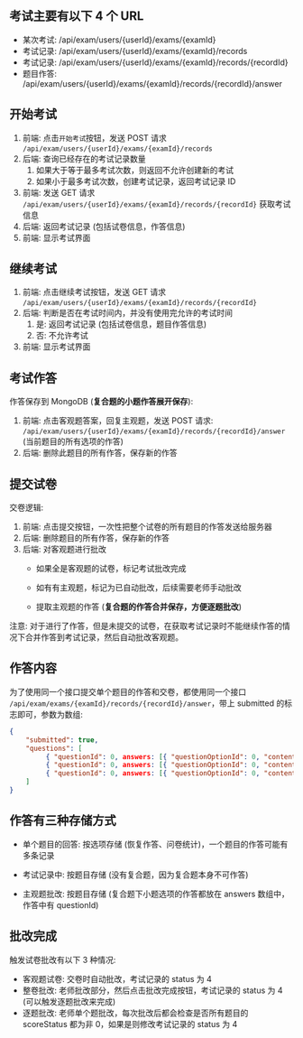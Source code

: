## 考试主要有以下 4 个 URL

* 某次考试: /api/exam/users/{userId}/exams/{examId}
* 考试记录: /api/exam/users/{userId}/exams/{examId}/records
* 考试记录: /api/exam/users/{userId}/exams/{examId}/records/{recordId}
* 题目作答: /api/exam/users/{userId}/exams/{examId}/records/{recordId}/answer

## 开始考试

1. 前端: 点击`开始考试`按钮，发送 POST 请求 `/api/exam/users/{userId}/exams/{examId}/records`
2. 后端: 查询已经存在的考试记录数量
    1. 如果大于等于最多考试次数，则返回不允许创建新的考试
    2. 如果小于最多考试次数，创建考试记录，返回考试记录 ID
3. 前端: 发送 GET 请求 `/api/exam/users/{userId}/exams/{examId}/records/{recordId}` 获取考试信息
4. 后端: 返回考试记录 (包括试卷信息，作答信息)
5. 前端: 显示考试界面

## 继续考试

1. 前端: 点击继续考试按钮，发送 GET 请求 `/api/exam/users/{userId}/exams/{examId}/records/{recordId}`
2. 后端: 判断是否在考试时间内，并没有使用完允许的考试时间
   1. 是: 返回考试记录 (包括试卷信息，题目作答信息)
   2. 否: 不允许考试
3. 前端: 显示考试界面

## 考试作答

作答保存到 MongoDB (**复合题的小题作答展开保存**):

1. 前端: 点击客观题答案，回复主观题，发送 POST 请求: `/api/exam/users/{userId}/exams/{examId}/records/{recordId}/answer` (当前题目的所有选项的作答)
2. 后端: 删除此题目的所有作答，保存新的作答

## 提交试卷

交卷逻辑:

1. 前端: 点击提交按钮，一次性把整个试卷的所有题目的作答发送给服务器
2. 后端: 删除题目的所有作答，保存新的作答
3. 后端: 对客观题进行批改
    * 如果全是客观题的试卷，标记考试批改完成
    
    * 如有有主观题，标记为已自动批改，后续需要老师手动批改
    * 提取主观题的作答 (**复合题的作答合并保存，方便逐题批改**)

注意: 对于进行了作答，但是未提交的试卷，在获取考试记录时不能继续作答的情况下合并作答到考试记录，然后自动批改客观题。

## 作答内容

为了使用同一个接口提交单个题目的作答和交卷，都使用同一个接口 `/api/exam/exams/{examId}/records/{recordId}/answer`，带上 submitted 的标志即可，参数为数组:

```json
{
    "submitted": true,
    "questions": [
         { "questionId": 0, answers: [{ "questionOptionId": 0, "content": "xxx" }, { "questionOptionId": 0, "content": "xxx" }] },
         { "questionId": 0, answers: [{ "questionOptionId": 0, "content": "xxx" }, { "questionOptionId": 0, "content": "xxx" }] },
         { "questionId": 0, answers: [{ "questionOptionId": 0, "content": "xxx" }, { "questionOptionId": 0, "content": "xxx" }] },
    ]
}
```

## 作答有三种存储方式

* 单个题目的回答: 按选项存储 (恢复作答、问卷统计)，一个题目的作答可能有多条记录

* 考试记录中: 按题目存储 (没有复合题，因为复合题本身不可作答)

* 主观题批改: 按题目存储 (复合题下小题选项的作答都放在 answers 数组中，作答中有 questionId)

## 批改完成

触发试卷批改有以下 3 种情况:

* 客观题试卷: 交卷时自动批改，考试记录的 status 为 4
* 整卷批改: 老师批改部分，然后点击批改完成按钮，考试记录的 status 为 4 (可以触发逐题批改来完成)
* 逐题批改: 老师单个题批改，每次批改后都会检查是否所有题目的 scoreStatus 都为非 0，如果是则修改考试记录的 status 为 4
